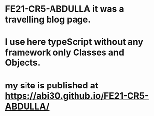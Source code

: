 # FE21-CR5-ABDULLA it was a travelling blog page.
# I use here typeScript without any framework only Classes and Objects.
# my site is published at https://abi30.github.io/FE21-CR5-ABDULLA/
